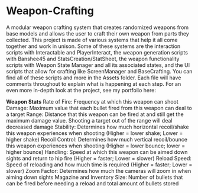 # Weapon-Crafting
A modular weapon crafting system that creates randomized weapons from base models and allows the user to craft their own weapon from parts they collected. This project is made of various systems that help it all come together and work in unison. Some of these systems are the interaction scripts with Interactable and PlayerInteract, the weapon generation scripts with Banshee45 and StatsCreation/StatSheet, the weapon functionality scripts with Weapon State Manager and all its associated states, and the UI scripts that allow for crafting like ScreenManager and BaseCrafting.
You can find all of these scripts and more in the Assets folder. Each file will have comments throughout to explain what is happening at each step. For an even more in-depth look at the project, see my portfolio here: 

**Weapon Stats**
Rate of Fire: Frequency at which this weapon can shoot
Damage: Maximum value that each bullet fired from this weapon can deal to a target
Range: Distance that this weapon can be fired at and still get the maximum damage value. Shooting a target out of the range will deal decreased damage
Stability: Determines how much horizontal recoil/shake this weapon experiences when shooting (Higher = lower shake; Lower = higher shake)
Recoil Control: Determines how much vertical recoil/bounce this weapon experiences when shooting (Higher = lower bounce; lower = higher bounce)
Handling: Speed at which this weapon can be aimed down sights and return to hip fire (Higher = faster; Lower = slower)
Reload Speed: Speed of reloading and how much time is required (Higher = faster; Lower = slower)
Zoom Factor: Determines how much the cameras will zoom in when aiming down sights
Magazine and Inventory Size: Number of bullets that can be fired before needing a reload and total amount of bullets stored

